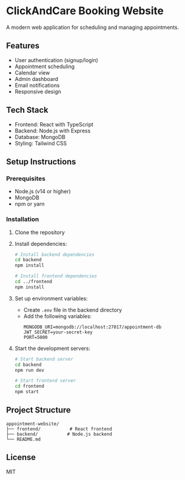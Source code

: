 # ClickAndCare Booking Website

A modern web application for scheduling and managing appointments.

## Features

- User authentication (signup/login)
- Appointment scheduling
- Calendar view
- Admin dashboard
- Email notifications
- Responsive design

## Tech Stack

- Frontend: React with TypeScript
- Backend: Node.js with Express
- Database: MongoDB
- Styling: Tailwind CSS

## Setup Instructions

### Prerequisites

- Node.js (v14 or higher)
- MongoDB
- npm or yarn

### Installation

1. Clone the repository
2. Install dependencies:
   ```bash
   # Install backend dependencies
   cd backend
   npm install

   # Install frontend dependencies
   cd ../frontend
   npm install
   ```

3. Set up environment variables:
   - Create `.env` file in the backend directory
   - Add the following variables:
     ```
     MONGODB_URI=mongodb://localhost:27017/appointment-db
     JWT_SECRET=your-secret-key
     PORT=5000
     ```

4. Start the development servers:
   ```bash
   # Start backend server
   cd backend
   npm run dev

   # Start frontend server
   cd frontend
   npm start
   ```

## Project Structure

```
appointment-website/
├── frontend/           # React frontend
├── backend/           # Node.js backend
└── README.md
```

## License

MIT 